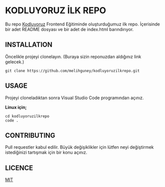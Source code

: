 # KODLUYORUZ İLK REPO

Bu repo [Kodluyoruz](https://www.kodluyoruz.org) Frontend Eğitiminde oluşturduğumuz ilk repo. İçerisinde bir adet README dosyası ve bir adet de index.html barındırıyor.


## INSTALLATION

Öncelikle projeyi clonelayın. (Buraya sizin reponuzdan aldığınız link gelecek.)

`git clone https://github.com/melihguney/kodluyoruzilkrepo.git`

## USAGE

Projeyi cloneladıktan sonra Visual Studio Code programından açınız.

**Linux için;**

```
cd kodluyoruzilkrepo
code .
``` 

## CONTRIBUTING

Pull requestler kabul edilir. Büyük değişiklikler için lütfen neyi değiştirmek istediğinizi tartışmak için bir konu açınız.

## LICENCE

[MIT](https://choosealicense.com/licenses/mit/)